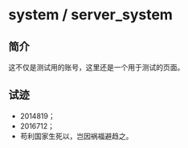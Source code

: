 # system / server_system

## 简介
这不仅是测试用的账号，这里还是一个用于测试的页面。

## 试迹
* 2014819；
* 2016712；
* 苟利国家生死以，岂因祸福避趋之。
